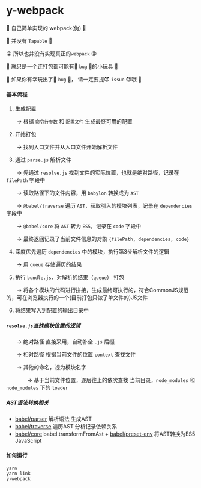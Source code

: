 # y-webpack
🤡 自己简单实现的 webpack(伪) 🤡

🤣 并没有 `Tapable` 🤣

😜 所以也并没有实现真正的`webpack` 😜

🤖 就只是一个连打包都可能有💩 `bug` 💩的小玩具 🤖

🙏 如果你有幸玩出了💩 `bug` 💩， 请一定要提😈 `issue` 😈哦 🙏

#### 基本流程

1. 生成配置
  
  &emsp;&emsp;-> 根据 `命令行参数` 和 `配置文件` 生成最终可用的配置
  
2. 开始打包

  &emsp;&emsp;-> 找到入口文件并从入口文件开始解析文件

3. 通过 `parse.js` 解析文件

  &emsp;&emsp;-> 先通过 `resolve.js` 找到文件的实际位置，也就是绝对路径，记录在 `filePath` 字段中

  &emsp;&emsp;-> 读取路径下的文件内容，用 `babylon` 转换成为 `AST`

  &emsp;&emsp;-> `@babel/traverse` 遍历 `AST`，获取引入的模块列表，记录在 `dependencies` 字段中

  &emsp;&emsp;-> `@babel/core` 将 `AST` 转为 `ES5`，记录在 `code` 字段中

  &emsp;&emsp;-> 最终返回记录了当前文件信息的对象 `{filePath, dependencies, code}`

4. 深度优先遍历 `dependencies` 中的模块，执行第3步解析文件的逻辑

  &emsp;&emsp;-> 用 `queue` 存储遍历的结果

5. 执行 `bundle.js`，对解析的结果（`queue`） 打包

  &emsp;&emsp;-> 将各个模块的代码进行拼接，生成最终可执行的，符合CommonJS规范的，可在浏览器执行的一个(目前打包只做了单文件的)JS文件

6. 将结果写入到配置的输出目录中

   

##### `resolve.js`查找模块位置的逻辑

&emsp;&emsp;-> 绝对路径 直接采用，自动补全 `.js` 后缀

&emsp;&emsp;-> 相对路径 根据当前文件的位置 `context` 查找文件

&emsp;&emsp;-> 其他的命名，视为模块名字

&emsp;&emsp;&emsp;&emsp;-> 基于当前文件位置，逐层往上的依次查找 当前目录，`node_modules` 和 `node_modules` 下的 `loader`

##### AST语法转换相关

- [babel/parser](https://babeljs.io/docs/en/babel-parser) 解析语法 生成AST
- [babel/traverse](https://babeljs.io/docs/en/babel-traverse) 遍历AST 分析记录依赖关系
- [babel/core](https://babeljs.io/docs/en/babel-core) babel.transformFromAst + [babel/preset-env](https://babeljs.io/docs/en/babel-preset-env) 将AST转换为ES5 JavaScript

#### 如何运行

```shell
yarn
yarn link
y-webpack
```
